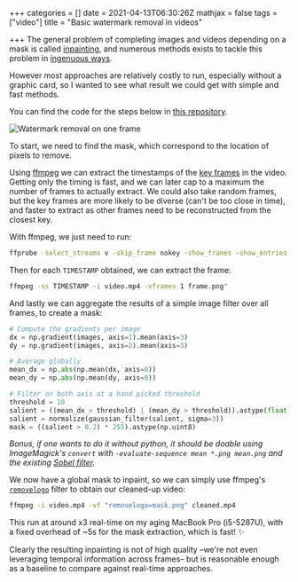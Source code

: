 +++
categories = []
date = 2021-04-13T06:30:26Z
mathjax = false
tags = ["video"]
title = "Basic watermark removal in videos"

+++
The general problem of completing images and videos depending on a mask is called [inpainting](https://en.wikipedia.org/wiki/Inpainting), and numerous methods exists to tackle this problem in [ingenuous ways](https://dmitryulyanov.github.io/deep_image_prior "deep image prior").

However most approaches are relatively costly to run, especially without a graphic card, so I wanted to see what result we could get with simple and fast methods.

You can find the code for the steps below in [this repository](https://github.com/m3at/video-watermark-removal "github video-watermark-removal").

![Watermark removal on one frame](/uploads/watermark_removal.webp "Example watermark removal")

To start, we need to find the mask, which correspond to the location of pixels to remove.

Using [ffmpeg](https://www.ffmpeg.org/ "ffmpeg website") we can extract the timestamps of the [key frames](https://en.wikipedia.org/wiki/Key_frame "key frame") in the video. Getting only the timing is fast, and we can later cap to a maximum the number of frames to actually extract. We could also take random frames, but the key frames are more likely to be diverse (can't be too close in time), and faster to extract as other frames need to be reconstructed from the closest key.

With ffmpeg, we just need to run:

```sh
ffprobe -select_streams v -skip_frame nokey -show_frames -show_entries frame=pkt_pts_time video.mp4
```

Then for each `TIMESTAMP` obtained, we can extract the frame:

```sh
ffmpeg -ss TIMESTAMP -i video.mp4 -vframes 1 frame.png"
```

And lastly we can aggregate the results of a simple image filter over all frames, to create a mask:

```python
# Compute the gradients per image
dx = np.gradient(images, axis=1).mean(axis=3)
dy = np.gradient(images, axis=2).mean(axis=3)

# Average globally
mean_dx = np.abs(np.mean(dx, axis=0))
mean_dy = np.abs(np.mean(dy, axis=0))

# Filter on both axis at a hand picked threshold
threshold = 10
salient = ((mean_dx > threshold) | (mean_dy > threshold)).astype(float)
salient = normalize(gaussian_filter(salient, sigma=3))
mask = ((salient > 0.2) * 255).astype(np.uint8)
```

_Bonus, if one wants to do it without python, it should be doable using ImageMagick's `convert` with `-evaluate-sequence mean *.png mean.png` and the existing_ [_Sobel filter_](https://legacy.imagemagick.org/Usage/convolve/#sobel "Sobel ImageMagick")_._

We now have a global mask to inpaint, so we can simply use ffmpeg's [`removelogo`](https://ffmpeg.org/ffmpeg-filters.html#removelogo) filter to obtain our cleaned-up video:

```sh
ffmpeg -i video.mp4 -vf "removelogo=mask.png" cleaned.mp4
```

This run at around x3 real-time on my aging MacBook Pro (i5-5287U), with a fixed overhead of \~5s for the mask extraction, which is fast! :sparkles:

Clearly the resulting inpainting is not of high quality –we're not even leveraging temporal information across frames– but is reasonable enough as a baseline to compare against real-time approaches.